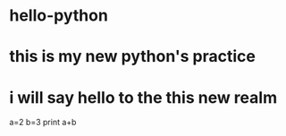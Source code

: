 # hello-python
# this is my new python's practice
# i will say hello to the this new realm
a=2
b=3
print a+b
